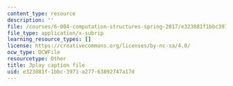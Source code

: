 ```yaml
---
content_type: resource
description: ''
file: /courses/6-004-computation-structures-spring-2017/e323081f1bbc3971a27763892747a17d_p2j16ebu14U.srt
file_type: application/x-subrip
learning_resource_types: []
license: https://creativecommons.org/licenses/by-nc-sa/4.0/
ocw_type: OCWFile
resourcetype: Other
title: 3play caption file
uid: e323081f-1bbc-3971-a277-63892747a17d
---
```

